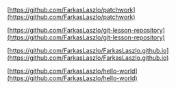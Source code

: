 [https://github.com/FarkasLaszlo/patchwork](https://github.com/FarkasLaszlo/patchwork)

[https://github.com/FarkasLaszlo/git-lesson-repository](https://github.com/FarkasLaszlo/git-lesson-repository)

[https://github.com/FarkasLaszlo/FarkasLaszlo.github.io](https://github.com/FarkasLaszlo/FarkasLaszlo.github.io)

[https://github.com/FarkasLaszlo/hello-world](https://github.com/FarkasLaszlo/hello-world)